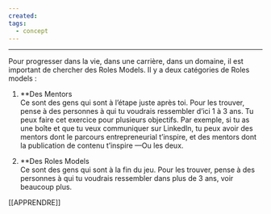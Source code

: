 ```yaml
---
created: 
tags:
  - concept
---
```

---
Pour progresser dans la vie, dans une carrière, dans un domaine, il est important de chercher des Roles Models. Il y a deux catégories de Roles models :

1. **Des Mentors  
    Ce sont des gens qui sont à l’étape juste après toi. Pour les trouver, pense à des personnes à qui tu voudrais ressembler d’ici 1 à 3 ans. Tu peux faire cet exercice pour plusieurs objectifs. Par exemple, si tu as une boîte et que tu veux communiquer sur LinkedIn, tu peux avoir des mentors dont le parcours entrepreneurial t’inspire, et des mentors dont la publication de contenu t’inspire —Ou les deux.
    
2. **Des Roles Models  
    Ce sont des gens qui sont à la fin du jeu. Pour les trouver, pense à des personnes à qui tu voudrais ressembler dans plus de 3 ans, voir beaucoup plus.

[[APPRENDRE]]